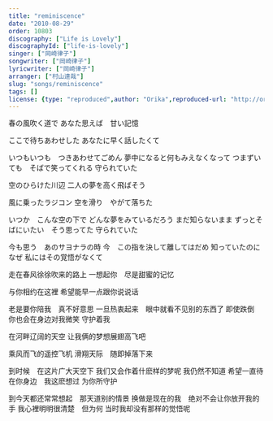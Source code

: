```yaml
---
title: "reminiscence"
date: "2010-08-29"
order: 10803
discography: ["Life is Lovely"]
discographyId: ["life-is-lovely"]
singer: ["岡崎律子"]
songwriter: ["岡崎律子"]
lyricwriter: ["岡崎律子"]
arranger: ["村山達哉"]
slug: "songs/reminiscence"
tags: []
license: {type: "reproduced",author: "Orika",reproduced-url: "http://orikamushi.myweb.hinet.net/",reproduced-website: "織歌蟲網站"}
---
```


春の風吹く道で 
あなた思えば　甘い記憶 

ここで待ちあわせした 
あなたに早く話したくて 

いつもいつも　つきあわせてごめん 
夢中になると何もみえなくなって 
つまずいても　そばで笑ってくれる 
守られていた 

空のひらけた川辺 
二人の夢を高く飛ばそう 

風に乗ったラジコン 
空を滑り　やがて落ちた 

いつか　こんな空の下で 
どんな夢をみているだろう 
まだ知らないまま 
ずっとそばにいたい　そう思ってた 
守られていた 

今も思う　あのサヨナラの時 
今　この指を決して離してはだめ 
知っていたのに　なぜ 
私にはその覚悟がなくて

走在春风徐徐吹来的路上
一想起你　尽是甜蜜的记忆

与你相约在这裡
希望能早一点跟你说说话

老是要你陪我　真不好意思
一旦热衷起来　眼中就看不见别的东西了
即使跌倒　你也会在身边对我微笑
守护着我

在河畔辽阔的天空
让我俩的梦想展翅高飞吧

乘风而飞的遥控飞机
滑翔天际　随即掉落下来

到时候　在这片广大天空下
我们又会作着什麽样的梦呢
我仍然不知道
希望一直待在你身边　我这麽想过
为你所守护

到今天都还常常想起　那天道别的情景
换做是现在的我　绝对不会让你放开我的手
我心裡明明很清楚　但为何
当时我却没有那样的觉悟呢
